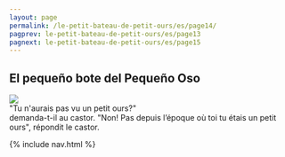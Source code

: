 ```yaml
---
layout: page
permalink: /le-petit-bateau-de-petit-ours/es/page14/
pagprev: le-petit-bateau-de-petit-ours/es/page13
pagnext: le-petit-bateau-de-petit-ours/es/page15
---
```


## El pequeño bote del Pequeño Oso

<img src="{{ site.baseurl }}/img/le-petit-bateau-de-petit-ours/page14.jpg"/>

<div class="childbook-text">
"Tu n'aurais pas vu un petit ours?"<br />
demanda-t-il au castor. "Non! Pas depuis l’époque où toi tu étais un petit ours", répondit le castor.
</div>

{% include nav.html %}
